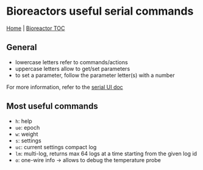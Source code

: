 # Bioreactors useful serial commands

[Home](../../README.md) | [Bioreactor TOC](../bioreactor.md)

## General

- lowercase letters refer to commands/actions
- uppercase letters allow to get/set parameters
- to set a parameter, follow the parameter letter(s) with a number

For more information, refer to the [serial UI doc](./-bioreactor-serial-UI)

## Most useful commands

- `h`: help
- `ue`: epoch
- `w`: weight
- `s`: settings
- `uc`: current settings compact log
- `lm`: multi-log, returns max 64 logs at a time starting from the given log id
- `o`: one-wire info -> allows to debug the temperature probe
